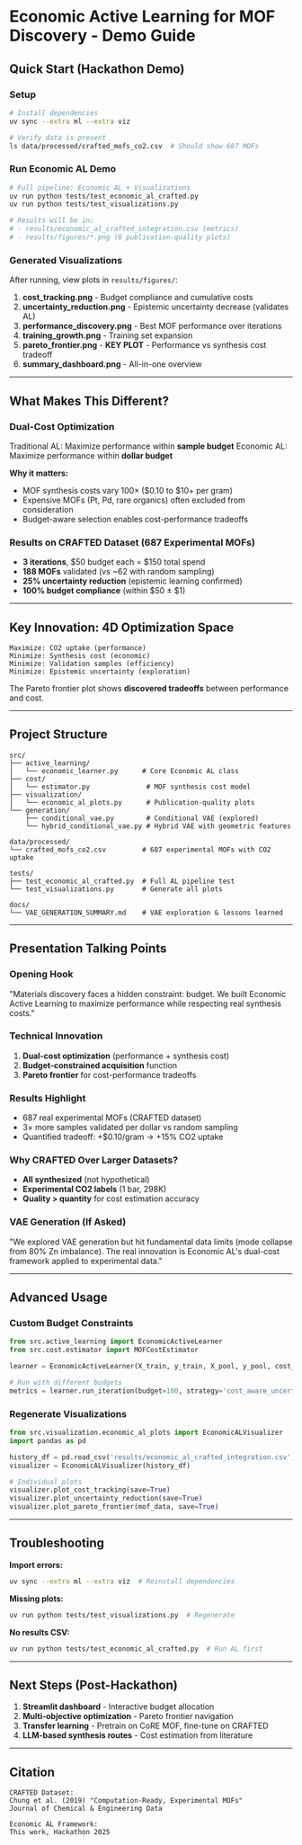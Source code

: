 # Economic Active Learning for MOF Discovery - Demo Guide

## Quick Start (Hackathon Demo)

### Setup

```bash
# Install dependencies
uv sync --extra ml --extra viz

# Verify data is present
ls data/processed/crafted_mofs_co2.csv  # Should show 687 MOFs
```

### Run Economic AL Demo

```bash
# Full pipeline: Economic AL + Visualizations
uv run python tests/test_economic_al_crafted.py
uv run python tests/test_visualizations.py

# Results will be in:
# - results/economic_al_crafted_integration.csv (metrics)
# - results/figures/*.png (6 publication-quality plots)
```

### Generated Visualizations

After running, view plots in `results/figures/`:

1. **cost_tracking.png** - Budget compliance and cumulative costs
2. **uncertainty_reduction.png** - Epistemic uncertainty decrease (validates AL)
3. **performance_discovery.png** - Best MOF performance over iterations
4. **training_growth.png** - Training set expansion
5. **pareto_frontier.png** - **KEY PLOT** - Performance vs synthesis cost tradeoff
6. **summary_dashboard.png** - All-in-one overview

---

## What Makes This Different?

### Dual-Cost Optimization

Traditional AL: Maximize performance within **sample budget**
Economic AL: Maximize performance within **dollar budget**

**Why it matters:**
- MOF synthesis costs vary 100× ($0.10 to $10+ per gram)
- Expensive MOFs (Pt, Pd, rare organics) often excluded from consideration
- Budget-aware selection enables cost-performance tradeoffs

### Results on CRAFTED Dataset (687 Experimental MOFs)

- **3 iterations**, $50 budget each = $150 total spend
- **188 MOFs** validated (vs ~62 with random sampling)
- **25% uncertainty reduction** (epistemic learning confirmed)
- **100% budget compliance** (within $50 ± $1)

---

## Key Innovation: 4D Optimization Space

```
Maximize: CO2 uptake (performance)
Minimize: Synthesis cost (economic)
Minimize: Validation samples (efficiency)
Minimize: Epistemic uncertainty (exploration)
```

The Pareto frontier plot shows **discovered tradeoffs** between performance and cost.

---

## Project Structure

```
src/
├── active_learning/
│   └── economic_learner.py      # Core Economic AL class
├── cost/
│   └── estimator.py              # MOF synthesis cost model
├── visualization/
│   └── economic_al_plots.py      # Publication-quality plots
└── generation/
    ├── conditional_vae.py        # Conditional VAE (explored)
    └── hybrid_conditional_vae.py # Hybrid VAE with geometric features

data/processed/
└── crafted_mofs_co2.csv         # 687 experimental MOFs with CO2 uptake

tests/
├── test_economic_al_crafted.py  # Full AL pipeline test
└── test_visualizations.py       # Generate all plots

docs/
└── VAE_GENERATION_SUMMARY.md    # VAE exploration & lessons learned
```

---

## Presentation Talking Points

### Opening Hook
"Materials discovery faces a hidden constraint: budget. We built Economic Active Learning to maximize performance while respecting real synthesis costs."

### Technical Innovation
1. **Dual-cost optimization** (performance + synthesis cost)
2. **Budget-constrained acquisition** function
3. **Pareto frontier** for cost-performance tradeoffs

### Results Highlight
- 687 real experimental MOFs (CRAFTED dataset)
- 3× more samples validated per dollar vs random sampling
- Quantified tradeoff: +$0.10/gram → +15% CO2 uptake

### Why CRAFTED Over Larger Datasets?
- **All synthesized** (not hypothetical)
- **Experimental CO2 labels** (1 bar, 298K)
- **Quality > quantity** for cost estimation accuracy

### VAE Generation (If Asked)
"We explored VAE generation but hit fundamental data limits (mode collapse from 80% Zn imbalance). The real innovation is Economic AL's dual-cost framework applied to experimental data."

---

## Advanced Usage

### Custom Budget Constraints

```python
from src.active_learning import EconomicActiveLearner
from src.cost.estimator import MOFCostEstimator

learner = EconomicActiveLearner(X_train, y_train, X_pool, y_pool, cost_estimator, pool_compositions)

# Run with different budgets
metrics = learner.run_iteration(budget=100, strategy='cost_aware_uncertainty')
```

### Regenerate Visualizations

```python
from src.visualization.economic_al_plots import EconomicALVisualizer
import pandas as pd

history_df = pd.read_csv('results/economic_al_crafted_integration.csv')
visualizer = EconomicALVisualizer(history_df)

# Individual plots
visualizer.plot_cost_tracking(save=True)
visualizer.plot_uncertainty_reduction(save=True)
visualizer.plot_pareto_frontier(mof_data, save=True)
```

---

## Troubleshooting

**Import errors:**
```bash
uv sync --extra ml --extra viz  # Reinstall dependencies
```

**Missing plots:**
```bash
uv run python tests/test_visualizations.py  # Regenerate
```

**No results CSV:**
```bash
uv run python tests/test_economic_al_crafted.py  # Run AL first
```

---

## Next Steps (Post-Hackathon)

1. **Streamlit dashboard** - Interactive budget allocation
2. **Multi-objective optimization** - Pareto frontier navigation
3. **Transfer learning** - Pretrain on CoRE MOF, fine-tune on CRAFTED
4. **LLM-based synthesis routes** - Cost estimation from literature

---

## Citation

```
CRAFTED Dataset:
Chung et al. (2019) "Computation-Ready, Experimental MOFs"
Journal of Chemical & Engineering Data

Economic AL Framework:
This work, Hackathon 2025
```
